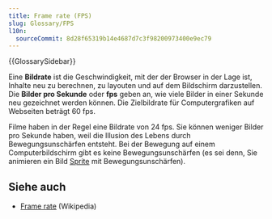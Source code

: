 ```yaml
---
title: Frame rate (FPS)
slug: Glossary/FPS
l10n:
  sourceCommit: 8d28f65319b14e4687d7c3f98200973400e9ec79
---
```


{{GlossarySidebar}}

Eine **Bildrate** ist die Geschwindigkeit, mit der der Browser in der Lage ist, Inhalte neu zu berechnen, zu layouten und auf dem Bildschirm darzustellen. Die **Bilder pro Sekunde** oder **fps** geben an, wie viele Bilder in einer Sekunde neu gezeichnet werden können. Die Zielbildrate für Computergrafiken auf Webseiten beträgt 60 fps.

Filme haben in der Regel eine Bildrate von 24 fps. Sie können weniger Bilder pro Sekunde haben, weil die Illusion des Lebens durch Bewegungsunschärfen entsteht. Bei der Bewegung auf einem Computerbildschirm gibt es keine Bewegungsunschärfen (es sei denn, Sie animieren ein Bild [Sprite](/de/docs/Web/CSS/CSS_images/Implementing_image_sprites_in_CSS) mit Bewegungsunschärfen).

## Siehe auch

- [Frame rate](https://en.wikipedia.org/wiki/Frame_rate) (Wikipedia)
